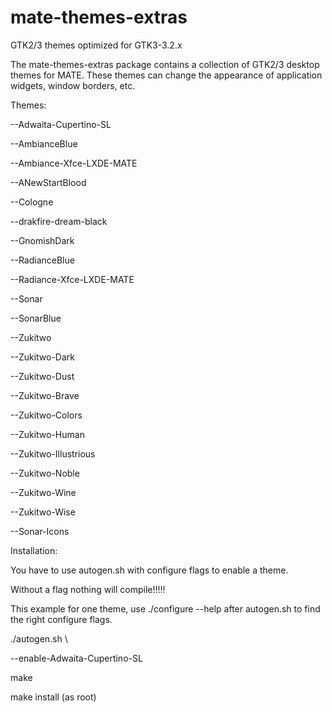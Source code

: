 mate-themes-extras
==================

GTK2/3 themes optimized for GTK3-3.2.x

The mate-themes-extras package contains a collection of GTK2/3 desktop themes for MATE. These themes can change the appearance of application widgets, window borders, etc.

Themes:

--Adwaita-Cupertino-SL

--AmbianceBlue

--Ambiance-Xfce-LXDE-MATE

--ANewStartBlood

--Cologne

--drakfire-dream-black

--GnomishDark

--RadianceBlue

--Radiance-Xfce-LXDE-MATE

--Sonar

--SonarBlue

--Zukitwo

--Zukitwo-Dark

--Zukitwo-Dust

--Zukitwo-Brave

--Zukitwo-Colors

--Zukitwo-Human

--Zukitwo-Illustrious

--Zukitwo-Noble

--Zukitwo-Wine

--Zukitwo-Wise

--Sonar-Icons


Installation:

You have to use autogen.sh with configure flags to enable a theme.

Without a flag nothing will compile!!!!!

This example for one theme, use ./configure --help after autogen.sh to find the right configure flags.

./autogen.sh \

--enable-Adwaita-Cupertino-SL

make

make install (as root)
